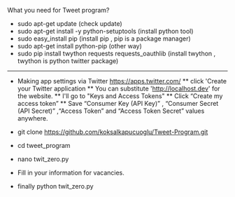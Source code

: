 What you need for Tweet program?
* sudo apt-get update (check update)
* sudo apt-get install -y python-setuptools (install python tool)
* sudo easy_install pip (install pip , pip is a package manager)
* sudo apt-get install python-pip  (other way)
* sudo pip  install  twython requests requests_oauthlib (install twython , twython is python twitter package)

--------------------------------------------------------------------------------------------------------------------------
* Making app settings via Twitter
  https://apps.twitter.com/
** click 'Create your Twitter application
** You can substitute 'http://localhost.dev' for the website.
** I'll go to "Keys and Access Tokens" 
** Click “Create my access token” 
** Save  “Consumer Key (API Key)” ,  “Consumer Secret (API Secret)” ,“Access Token” and “Access Token Secret” values anywhere.   

* git clone https://github.com/koksalkapucuoglu/Tweet-Program.git
* cd tweet_program
* nano twit_zero.py 
* Fill in your information for vacancies.
* finally python twit_zero.py
